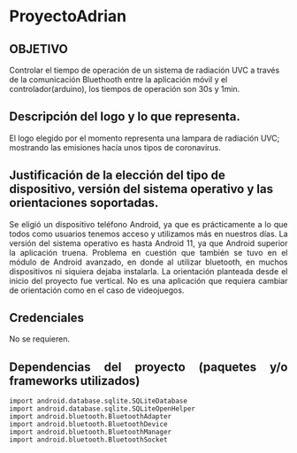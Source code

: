 # ProyectoAdrian
## OBJETIVO
Controlar el tiempo de operación de un sistema de radiación UVC a través de la comunicación Bluethooth entre la aplicación móvil y el controlador(arduino), los tiempos de operación son 30s y 1min.
## Descripción del logo y lo que representa.
El logo elegido por el momento representa una lampara de radiación UVC; mostrando las emisiones hacía unos tipos de coronavirus.
## Justificación de la elección del tipo de dispositivo, versión del sistema operativo y las orientaciones soportadas.
<div align="justify"> Se eligió un dispositivo teléfono Android, ya que es prácticamente a lo que todos como usuarios tenemos acceso y utilizamos más en nuestros días. 
La versión del sistema operativo es hasta Android 11, ya que Android superior la aplicación truena. Problema en cuestión que también se tuvo en el módulo de Android avanzado, en donde al utilizar bluetooth, en muchos dispositivos ni siquiera dejaba instalarla.
La orientación planteada desde el inicio del proyecto fue vertical. No es una aplicación que requiera cambiar de orientación como en el caso de videojuegos.
 
 ## Credenciales
   No se requieren.
 ## Dependencias del proyecto (paquetes y/o frameworks utilizados)

 ``` 
 import android.database.sqlite.SQLiteDatabase
 import android.database.sqlite.SQLiteOpenHelper
 import android.bluetooth.BluetoothAdapter
 import android.bluetooth.BluetoothDevice
 import android.bluetooth.BluetoothManager
 import android.bluetooth.BluetoothSocket

```

 





